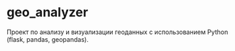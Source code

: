 # geo_analyzer
Проект по анализу и визуализации геоданных с использованием Python (flask, pandas, geopandas).
